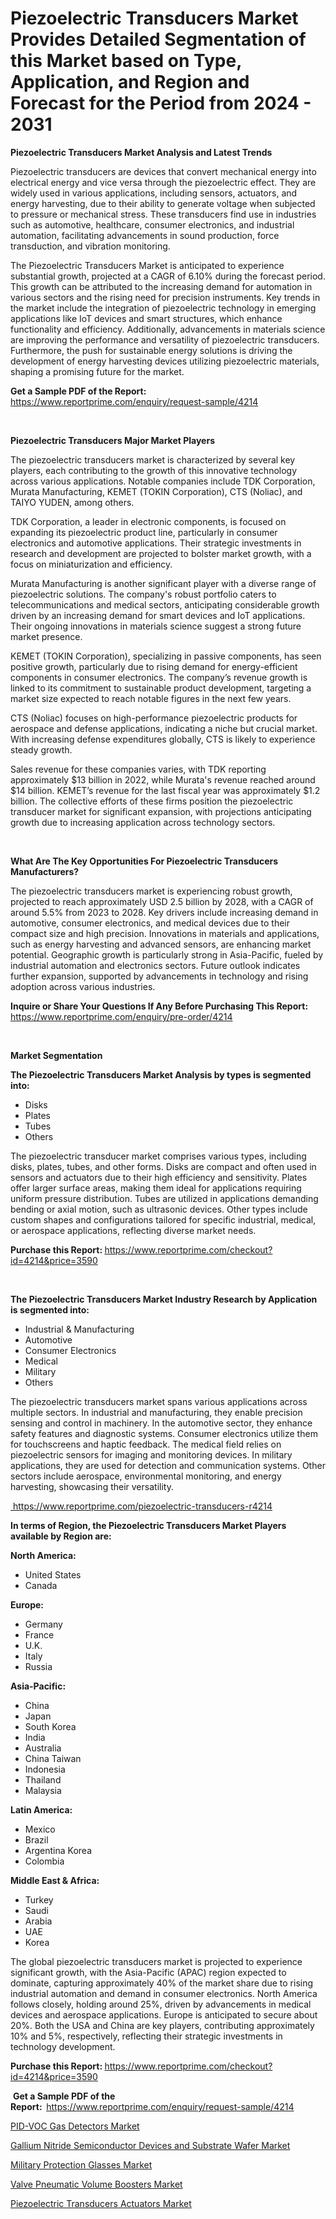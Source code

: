 <p><h1>Piezoelectric Transducers Market Provides Detailed Segmentation of this Market based on Type, Application, and Region and Forecast for the Period from 2024 - 2031</h1></p><p><strong>Piezoelectric Transducers Market Analysis and Latest Trends</strong></p>
<p><p>Piezoelectric transducers are devices that convert mechanical energy into electrical energy and vice versa through the piezoelectric effect. They are widely used in various applications, including sensors, actuators, and energy harvesting, due to their ability to generate voltage when subjected to pressure or mechanical stress. These transducers find use in industries such as automotive, healthcare, consumer electronics, and industrial automation, facilitating advancements in sound production, force transduction, and vibration monitoring.</p><p>The Piezoelectric Transducers Market is anticipated to experience substantial growth, projected at a CAGR of 6.10% during the forecast period. This growth can be attributed to the increasing demand for automation in various sectors and the rising need for precision instruments. Key trends in the market include the integration of piezoelectric technology in emerging applications like IoT devices and smart structures, which enhance functionality and efficiency. Additionally, advancements in materials science are improving the performance and versatility of piezoelectric transducers. Furthermore, the push for sustainable energy solutions is driving the development of energy harvesting devices utilizing piezoelectric materials, shaping a promising future for the market.</p></p>
<p><strong>Get a Sample PDF of the Report:&nbsp;</strong> <a href="https://www.reportprime.com/enquiry/request-sample/4214">https://www.reportprime.com/enquiry/request-sample/4214</a></p>
<p>&nbsp;</p>
<p><strong>Piezoelectric Transducers Major Market Players</strong></p>
<p><p>The piezoelectric transducers market is characterized by several key players, each contributing to the growth of this innovative technology across various applications. Notable companies include TDK Corporation, Murata Manufacturing, KEMET (TOKIN Corporation), CTS (Noliac), and TAIYO YUDEN, among others.</p><p>TDK Corporation, a leader in electronic components, is focused on expanding its piezoelectric product line, particularly in consumer electronics and automotive applications. Their strategic investments in research and development are projected to bolster market growth, with a focus on miniaturization and efficiency.</p><p>Murata Manufacturing is another significant player with a diverse range of piezoelectric solutions. The company's robust portfolio caters to telecommunications and medical sectors, anticipating considerable growth driven by an increasing demand for smart devices and IoT applications. Their ongoing innovations in materials science suggest a strong future market presence.</p><p>KEMET (TOKIN Corporation), specializing in passive components, has seen positive growth, particularly due to rising demand for energy-efficient components in consumer electronics. The company’s revenue growth is linked to its commitment to sustainable product development, targeting a market size expected to reach notable figures in the next few years.</p><p>CTS (Noliac) focuses on high-performance piezoelectric products for aerospace and defense applications, indicating a niche but crucial market. With increasing defense expenditures globally, CTS is likely to experience steady growth.</p><p>Sales revenue for these companies varies, with TDK reporting approximately $13 billion in 2022, while Murata's revenue reached around $14 billion. KEMET’s revenue for the last fiscal year was approximately $1.2 billion. The collective efforts of these firms position the piezoelectric transducer market for significant expansion, with projections anticipating growth due to increasing application across technology sectors.</p></p>
<p>&nbsp;</p>
<p><strong>What Are The Key Opportunities For Piezoelectric Transducers Manufacturers?</strong></p>
<p><p>The piezoelectric transducers market is experiencing robust growth, projected to reach approximately USD 2.5 billion by 2028, with a CAGR of around 5.5% from 2023 to 2028. Key drivers include increasing demand in automotive, consumer electronics, and medical devices due to their compact size and high precision. Innovations in materials and applications, such as energy harvesting and advanced sensors, are enhancing market potential. Geographic growth is particularly strong in Asia-Pacific, fueled by industrial automation and electronics sectors. Future outlook indicates further expansion, supported by advancements in technology and rising adoption across various industries.</p></p>
<p><strong>Inquire or Share Your Questions If Any Before Purchasing This Report:</strong> <a href="https://www.reportprime.com/enquiry/pre-order/4214">https://www.reportprime.com/enquiry/pre-order/4214</a></p>
<p>&nbsp;</p>
<p><strong>Market Segmentation</strong></p>
<p><strong>The Piezoelectric Transducers Market Analysis by types is segmented into:</strong></p>
<p><ul><li>Disks</li><li>Plates</li><li>Tubes</li><li>Others</li></ul></p>
<p><p>The piezoelectric transducer market comprises various types, including disks, plates, tubes, and other forms. Disks are compact and often used in sensors and actuators due to their high efficiency and sensitivity. Plates offer larger surface areas, making them ideal for applications requiring uniform pressure distribution. Tubes are utilized in applications demanding bending or axial motion, such as ultrasonic devices. Other types include custom shapes and configurations tailored for specific industrial, medical, or aerospace applications, reflecting diverse market needs.</p></p>
<p><strong>Purchase this Report:&nbsp;</strong><a href="https://www.reportprime.com/checkout?id=4214&price=3590">https://www.reportprime.com/checkout?id=4214&price=3590</a></p>
<p>&nbsp;</p>
<p><strong>The Piezoelectric Transducers Market Industry Research by Application is segmented into:</strong></p>
<p><ul><li>Industrial & Manufacturing</li><li>Automotive</li><li>Consumer Electronics</li><li>Medical</li><li>Military</li><li>Others</li></ul></p>
<p><p>The piezoelectric transducers market spans various applications across multiple sectors. In industrial and manufacturing, they enable precision sensing and control in machinery. In the automotive sector, they enhance safety features and diagnostic systems. Consumer electronics utilize them for touchscreens and haptic feedback. The medical field relies on piezoelectric sensors for imaging and monitoring devices. In military applications, they are used for detection and communication systems. Other sectors include aerospace, environmental monitoring, and energy harvesting, showcasing their versatility.</p></p>
<p><a href="https://www.reportprime.com/piezoelectric-transducers-r4214">&nbsp;https://www.reportprime.com/piezoelectric-transducers-r4214</a></p>
<p><strong>In terms of Region, the Piezoelectric Transducers Market Players available by Region are:</strong></p>
<p>
    <p> <strong> North America: </strong>
        <ul>
            <li>United States</li>
            <li>Canada</li>
        </ul>
        </p> 
    <p> <strong> Europe: </strong>
        <ul>
            <li>Germany</li>
            <li>France</li>
            <li>U.K.</li>
            <li>Italy</li>
            <li>Russia</li>
        </ul>
        </p> 
    <p> <strong> Asia-Pacific: </strong>
        <ul>
            <li>China</li>
            <li>Japan</li>
            <li>South Korea</li>
            <li>India</li>
            <li>Australia</li>
            <li>China Taiwan</li>
            <li>Indonesia</li>
            <li>Thailand</li>
            <li>Malaysia</li>
        </ul>
        </p> 
    <p> <strong> Latin America: </strong>
        <ul>
            <li>Mexico</li>
            <li>Brazil</li>
            <li>Argentina Korea</li>
            <li>Colombia</li>
        </ul>
        </p> 
    <p> <strong> Middle East & Africa: </strong>
        <ul>
            <li>Turkey</li>
            <li>Saudi</li>
            <li>Arabia</li>
            <li>UAE</li>
            <li>Korea</li>
        </ul>
    </p>
    </p>
<p><p>The global piezoelectric transducers market is projected to experience significant growth, with the Asia-Pacific (APAC) region expected to dominate, capturing approximately 40% of the market share due to rising industrial automation and demand in consumer electronics. North America follows closely, holding around 25%, driven by advancements in medical devices and aerospace applications. Europe is anticipated to secure about 20%. Both the USA and China are key players, contributing approximately 10% and 5%, respectively, reflecting their strategic investments in technology development.</p></p>
<p><strong>Purchase this Report: </strong><a href="https://www.reportprime.com/checkout?id=4214&price=3590">https://www.reportprime.com/checkout?id=4214&price=3590</a></p>
<p>&nbsp;<strong>Get a Sample PDF of the Report:&nbsp;&nbsp;</strong><a href="https://www.reportprime.com/enquiry/request-sample/4214">https://www.reportprime.com/enquiry/request-sample/4214</a></p>
<p><strong></strong></p>
<p><p><a href="https://issuu.com/reportprime-2/docs/pid-voc-gas-detectors-market-size-2_f40341126160eb">PID-VOC Gas Detectors Market</a></p><p><a href="https://github.com/SanjidaKhan901/Market-Research-Report-List-1/blob/main/gallium-nitride-semiconductor-devices-and-substrate-wafer-market.md">Gallium Nitride Semiconductor Devices and Substrate Wafer Market</a></p><p><a href="https://www.linkedin.com/pulse/global-military-protection-glasses-industry-analysis-7brle?trackingId=ON2YDizuQNOQ8jv5960%2F9A%3D%3D">Military Protection Glasses Market</a></p><p><a href="https://issuu.com/reportprime-2/docs/valve-pneumatic-volume-boosters-mar_9f4360aadf0636">Valve Pneumatic Volume Boosters Market</a></p><p><a href="https://github.com/AngelaWalsh696/Market-Research-Report-List-1/blob/main/piezoelectric-transducers-actuators-market.md">Piezoelectric Transducers Actuators Market</a></p></p>
